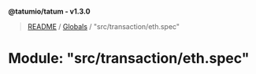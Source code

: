 **@tatumio/tatum - v1.3.0**

> [README](../README.md) / [Globals](../globals.md) / "src/transaction/eth.spec"

# Module: "src/transaction/eth.spec"
